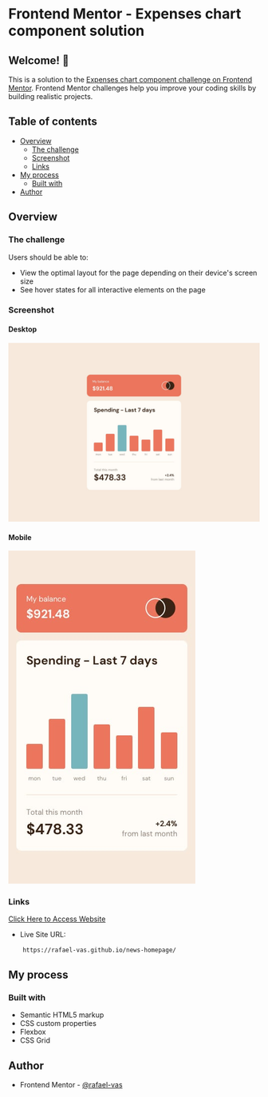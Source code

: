 # Frontend Mentor - Expenses chart component solution

## Welcome! 👋

This is a solution to the [Expenses chart component challenge on Frontend Mentor](https://www.frontendmentor.io/challenges/expenses-chart-component-e7yJBUdjwt). Frontend Mentor challenges help you improve your coding skills by building realistic projects.

## Table of contents

- [Overview](#overview)
  - [The challenge](#the-challenge)
  - [Screenshot](#screenshot)
  - [Links](#links)
- [My process](#my-process)
  - [Built with](#built-with)
- [Author](#author)


## Overview

### The challenge

Users should be able to:

- View the optimal layout for the page depending on their device's screen size
- See hover states for all interactive elements on the page

### Screenshot

#### Desktop

<img src="design/desktop-design.jpg" alt="Desktop Design">

#### Mobile

<img src="design/mobile-design.jpg" alt="Desktop Design" width="375">

### Links
[Click Here to Access Website](https://rafael-vas.github.io/news-homepage/)

- Live Site URL:
```
    https://rafael-vas.github.io/news-homepage/
```


## My process

### Built with

- Semantic HTML5 markup
- CSS custom properties
- Flexbox
- CSS Grid


## Author

- Frontend Mentor - [@rafael-vas](https://www.frontendmentor.io/profile/rafael-vas)
